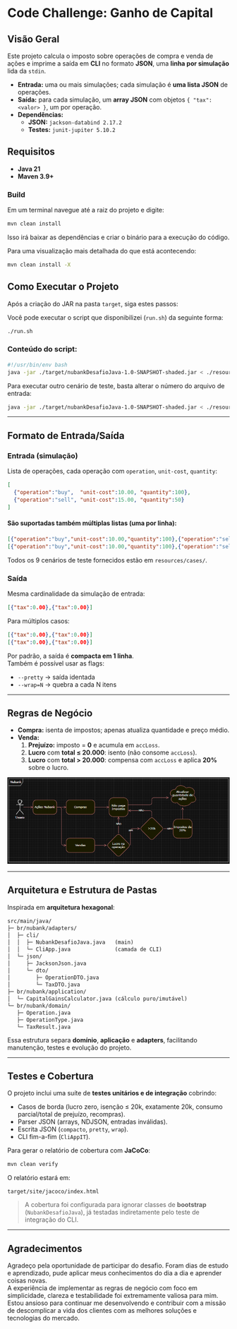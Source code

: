 # Code Challenge: Ganho de Capital

## Visão Geral
Este projeto calcula o imposto sobre operações de compra e venda de ações e imprime a saída em **CLI** no formato **JSON**, uma **linha por simulação** lida da `stdin`.

- **Entrada:** uma ou mais simulações; cada simulação é **uma lista JSON** de operações.
- **Saída:** para cada simulação, um **array JSON** com objetos `{ "tax": <valor> }`, um por operação.
- **Dependências:**
  - **JSON:** `jackson-databind 2.17.2`
  - **Testes:** `junit-jupiter 5.10.2`

## Requisitos
- **Java 21**
- **Maven 3.9+**

### Build
Em um terminal navegue até a raiz do projeto e digite:
```bash
mvn clean install
```
Isso irá baixar as dependências e criar o binário para a execução do código.

Para uma visualização mais detalhada do que está acontecendo:
```bash
mvn clean install -X
```

## Como Executar o Projeto
Após a criação do JAR na pasta `target`, siga estes passos:

Você pode executar o script que disponibilizei (`run.sh`) da seguinte forma:

```bash
./run.sh
```

### Conteúdo do script:
```bash
#!/usr/bin/env bash
java -jar ./target/nubankDesafioJava-1.0-SNAPSHOT-shaded.jar < ./resources/cases/inputCase1.txt
```

Para executar outro cenário de teste, basta alterar o número do arquivo de entrada:

```bash
java -jar ./target/nubankDesafioJava-1.0-SNAPSHOT-shaded.jar < ./resources/cases/inputCase2.txt
```

---

## Formato de Entrada/Saída

### Entrada (simulação)
Lista de operações, cada operação com `operation`, `unit-cost`, `quantity`:

```json
[
  {"operation":"buy",  "unit-cost":10.00, "quantity":100},
  {"operation":"sell", "unit-cost":15.00, "quantity":50}
]
```

#### São suportadas também múltiplas listas (uma por linha):
```json
[{"operation":"buy","unit-cost":10.00,"quantity":100},{"operation":"sell","unit-cost":15.00,"quantity":100}]
[{"operation":"buy","unit-cost":10.00,"quantity":100},{"operation":"sell","unit-cost":5.00,"quantity":100}]
```

Todos os 9 cenários de teste fornecidos estão em `resources/cases/`.

### Saída
Mesma cardinalidade da simulação de entrada:
```json
[{"tax":0.00},{"tax":0.00}]
```
Para múltiplos casos:
```json
[{"tax":0.00},{"tax":0.00}]
[{"tax":0.00},{"tax":0.00}]
```
Por padrão, a saída é **compacta em 1 linha**.  
Também é possível usar as flags:
- `--pretty` → saída identada
- `--wrap=N` → quebra a cada N itens

---

## Regras de Negócio
- **Compra:** isenta de impostos; apenas atualiza quantidade e preço médio.
- **Venda:**
  1. **Prejuízo:** imposto = **0** e acumula em `accLoss`.
  2. **Lucro** com **total ≤ 20.000**: isento (não consome `accLoss`).
  3. **Lucro** com **total > 20.000**: compensa com `accLoss` e aplica **20%** sobre o lucro.

![nuFluxo.PNG](resources/imagens/nuFluxo.PNG)

---

## Arquitetura e Estrutura de Pastas
Inspirada em **arquitetura hexagonal**:

```
src/main/java/
├─ br/nubank/adapters/
│  ├─ cli/
│  │  ├─ NubankDesafioJava.java   (main)
│  │  └─ CliApp.java              (camada de CLI)
│  └─ json/
│     ├─ JacksonJson.java
│     └─ dto/
│        ├─ OperationDTO.java
│        └─ TaxDTO.java
├─ br/nubank/application/
│  └─ CapitalGainsCalculator.java (cálculo puro/imutável)
└─ br/nubank/domain/
   ├─ Operation.java
   ├─ OperationType.java
   └─ TaxResult.java
```

Essa estrutura separa **domínio**, **aplicação** e **adapters**, facilitando manutenção, testes e evolução do projeto.

---

## Testes e Cobertura
O projeto inclui uma suíte de **testes unitários e de integração** cobrindo:
- Casos de borda (lucro zero, isenção ≤ 20k, exatamente 20k, consumo parcial/total de prejuízo, recompras).
- Parser JSON (arrays, NDJSON, entradas inválidas).
- Escrita JSON (`compacto`, `pretty`, `wrap`).
- CLI fim-a-fim (`CliAppIT`).

Para gerar o relatório de cobertura com **JaCoCo**:
```bash
mvn clean verify
```

O relatório estará em:
```
target/site/jacoco/index.html
```

> A cobertura foi configurada para ignorar classes de **bootstrap** (`NubankDesafioJava`), já testadas indiretamente pelo teste de integração do CLI.

---

## Agradecimentos
Agradeço pela oportunidade de participar do desafio. Foram dias de estudo e aprendizado, pude aplicar meus conhecimentos do dia a dia e aprender coisas novas.  
A experiência de implementar as regras de negócio com foco em simplicidade, clareza e testabilidade foi extremamente valiosa para mim.  
Estou ansioso para continuar me desenvolvendo e contribuir com a missão de descomplicar a vida dos clientes com as melhores soluções e tecnologias do mercado.
